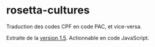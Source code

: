 # rosetta-cultures

Traduction des codes CPF en code PAC, et vice-versa.

Extraite de la [version 1.5][sheet]. Actionnable en code JavaScript.

[sheet]: https://docs.google.com/spreadsheets/d/1xwHuq6hwgBY5DAshZauTnsWXKnzdpWG_/edit#gid=1049985515
